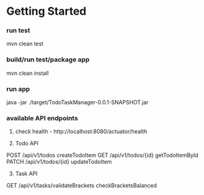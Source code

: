 # Getting Started

### run test
mvn clean test

### build/run test/package app
mvn clean install

### run app
java -jar ./target/TodoTaskManager-0.0.1-SNAPSHOT.jar


### available API endpoints
1) check health - http://localhost:8080/actuator/health

2) Todo API
    
POST   /api/v1/todos       createTodoItem
GET    /api/v1/todos/{id}  getTodoItemById
PATCH  /api/v1/todos/{id}  updateTodoItem

3) Task API

GET  /api/v1/tasks/validateBrackets  checkBracketsBalanced


